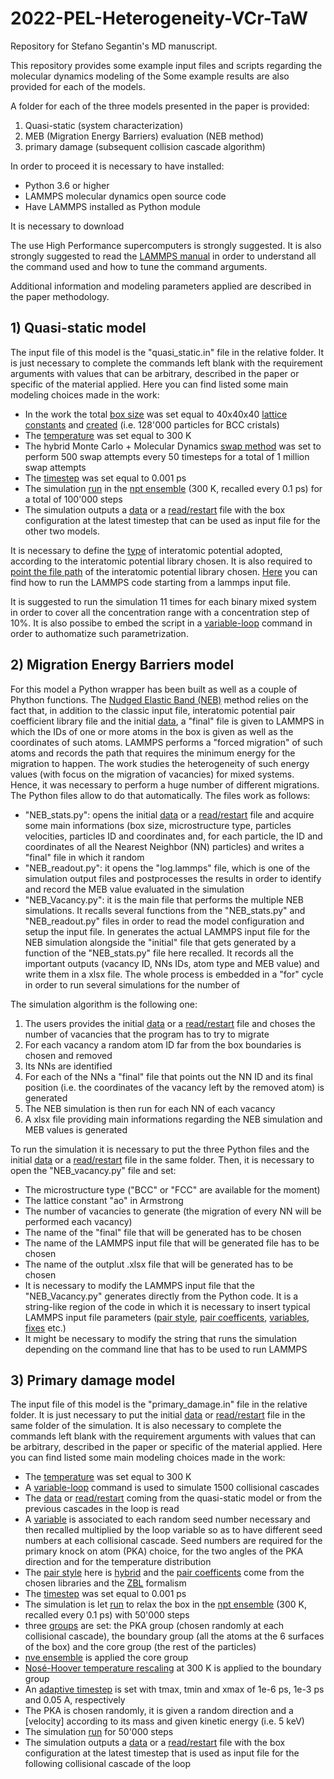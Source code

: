 # 2022-PEL-Heterogeneity-VCr-TaW
Repository for Stefano Segantin's MD manuscript.

This repository provides some example input files and scripts regarding the molecular dynamics modeling of the
Some example results are also provided for each of the models.

A folder for each of the three models presented in the paper is provided:
1) Quasi-static (system characterization)
2) MEB (Migration Energy Barriers) evaluation (NEB method)
3) primary damage (subsequent collision cascade algorithm)

In order to proceed it is necessary to have installed:
- Python 3.6 or higher
- LAMMPS molecular dynamics open source code
- Have LAMMPS installed as Python module

It is necessary to download 

The use High Performance supercomputers is strongly suggested.
It is also strongly suggested to read the [LAMMPS manual](https://docs.lammps.org/Intro.html) in order to understand all the command used and how to tune the command arguments.

Additional information and modeling parameters applied are described in the paper methodology.

## 1) Quasi-static model
The input file of this model is the "quasi_static.in" file in the relative folder. It is just necessary to complete the commands left blank with the requirement arguments with values that can be arbitrary, described in the paper or specific of the material applied. Here you can find listed some main modeling choices made in the work:
- In the work the total [box size](https://docs.lammps.org/region.html) was set equal to 40x40x40 [lattice constants](https://docs.lammps.org/lattice.html) and [created](https://docs.lammps.org/create_box.html) (i.e. 128'000 particles for BCC cristals)
- The [temperature](https://docs.lammps.org/velocity.html) was set equal to 300 K
- The hybrid Monte Carlo + Molecular Dynamics [swap method](https://docs.lammps.org/fix_atom_swap.html) was set to perform 500 swap attempts every 50 timesteps for a total of 1 million swap attempts
- The [timestep](https://docs.lammps.org/timestep.html) was set equal to 0.001 ps
- The simulation [run](https://docs.lammps.org/run.html) in the [npt ensemble](https://docs.lammps.org/fix_nh.html) (300 K, recalled every 0.1 ps) for a total of 100'000 steps
- The simulation outputs a [data](https://docs.lammps.org/write_data.html) or a [read/restart](https://docs.lammps.org/read_restart.html) file with the box configuration at the latest timestep that can be used as input file for the other two models.

It is necessary to define the [type](https://docs.lammps.org/pair_style.html) of interatomic potential adopted, according to the interatomic potential library chosen. It is also required to [point the file path](https://docs.lammps.org/pair_coeff.html) of the interatomic potential library chosen.
[Here](https://docs.lammps.org/Run_head.html) you can find how to run the LAMMPS code starting from a lammps input file.

It is suggested to run the simulation 11 times for each binary mixed system in order to cover all the concentration range with a concentration step of 10%.
It is also possibe to embed the script in a [variable-loop](https://docs.lammps.org/variable.html) command in order to authomatize such parametrization.

## 2) Migration Energy Barriers model
For this model a Python wrapper has been built as well as a couple of Phython functions. The [Nudged Elastic Band (NEB)](https://docs.lammps.org/fix_neb.html) method relies on the fact that, in addition to the classic input file, interatomic potential pair coefficient library file and the initial [data](https://docs.lammps.org/write_data.html), a "final" file is given to LAMMPS in which the IDs of one or more atoms in the box is given as well as the coordinates of such atoms. LAMMPS performs a "forced migration" of such atoms and records the path that requires the minimum energy for the migration to happen. The work studies the heterogeneity of such energy values (with focus on the migration of vacancies) for mixed systems. Hence, it was necessary to perform a huge number of different migrations. The Python files allow to do that automatically. The files work as follows:

- "NEB_stats.py": opens the initial [data](https://docs.lammps.org/write_data.html) or a [read/restart](https://docs.lammps.org/read_restart.html) file and acquire some main informations (box size, microstructure type, particles velocities, particles ID and coordinates and, for each particle, the ID and coordinates of all the Nearest Neighbor (NN) particles) and writes a "final" file in which it random
- "NEB_readout.py": it opens the "log.lammps" file, which is one of the simulation output files and postprocesses the results in order to identify and record the MEB value evaluated in the simulation
- "NEB_Vacancy.py": it is the main file that performs the multiple NEB simulations. It recalls several functions from the "NEB_stats.py" and "NEB_readout.py" files in order to read the model configuration and setup the input file. In generates the actual LAMMPS input file for the NEB simulation alongside the "initial" file that gets generated by a function of the "NEB_stats.py" file here recalled. It records all the important outputs (vacancy ID, NNs IDs, atom type and MEB value) and write them in a xlsx file. The whole process is embedded in a "for" cycle in order to run several simulations for the number of 

The simulation algorithm is the following one:
1) The users provides the initial [data](https://docs.lammps.org/write_data.html) or a [read/restart](https://docs.lammps.org/read_restart.html) file and choses the number of vacancies that the program has to try to migrate
2) For each vacancy a random atom ID far from the box boundaries is chosen and removed
3) Its NNs are identified
4) For each of the NNs a "final" file that points out the NN ID and its final position (i.e. the coordinates of the vacancy left by the removed atom) is generated
5) The NEB simulation is then run for each NN of each vacancy
6) A xlsx file providing main informations regarding the NEB simulation and MEB values is generated

To run the simulation it is necessary to put the three Python files and the initial [data](https://docs.lammps.org/write_data.html) or a [read/restart](https://docs.lammps.org/read_restart.html) file in the same folder. Then, it is necessary to open the "NEB_vacancy.py" file and set:
- The microstructure type ("BCC" or "FCC" are available for the moment)
- The lattice constant "ao" in Armstrong
- The number of vacancies to generate (the migration of every NN will be performed each vacancy)
- The name of the "final" file that will be generated has to be chosen
- The name of the LAMMPS input file that will be generated file has to be chosen
- The name of the outplut .xlsx file that will be generated has to be chosen
- It is necessary to modify the LAMMPS input file that the "NEB_Vacancy.py" generates directly from the Python code. It is a string-like region of the code in which it is necessary to insert typical LAMMPS input file parameters ([pair style](https://docs.lammps.org/pair_style.html), [pair coefficents](https://docs.lammps.org/pair_coeff.html), [variables](https://docs.lammps.org/variable.html), [fixes](https://docs.lammps.org/fixes.html) etc.)
- It might be necessary to modify the string that runs the simulation depending on the command line that has to be used to run LAMMPS

## 3) Primary damage model
The input file of this model is the "primary_damage.in" file in the relative folder. It is just necessary to put the initial [data](https://docs.lammps.org/write_data.html) or [read/restart](https://docs.lammps.org/read_restart.html) file in the same folder of the simulation. It is also necessary to complete the commands left blank with the requirement arguments with values that can be arbitrary, described in the paper or specific of the material applied. Here you can find listed some main modeling choices made in the work:
- The [temperature](https://docs.lammps.org/velocity.html) was set equal to 300 K
- A [variable-loop](https://docs.lammps.org/variable.html) command is used to simulate 1500 collisional cascades
- The [data](https://docs.lammps.org/write_data.html) or [read/restart](https://docs.lammps.org/read_restart.html) coming from the quasi-static model or from the previous cascades in the loop is read
- A [variable](https://docs.lammps.org/variable.html) is associated to each random seed number necessary and then recalled multiplied by the loop variable so as to have different seed numbers at each collisional cascade. Seed numbers are required for the primary knock on atom (PKA) choice, for the two angles of the PKA direction and for the temperature distribution
- The [pair style](https://docs.lammps.org/pair_style.html) here is [hybrid](https://docs.lammps.org/pair_hybrid.html) and the [pair coefficents](https://docs.lammps.org/pair_coeff.html) come from the chosen libraries and the [ZBL](https://docs.lammps.org/pair_zbl.html) formalism
- The [timestep](https://docs.lammps.org/timestep.html) was set equal to 0.001 ps
- The simulation is let [run](https://docs.lammps.org/run.html) to relax the box in the [npt ensemble](https://docs.lammps.org/fix_nh.html) (300 K, recalled every 0.1 ps) with 50'000 steps
- three [groups](https://docs.lammps.org/group.html) are set: the PKA group (chosen randomly at each collisional cascade), the boundary group (all the atoms at the 6 surfaces of the box) and the core group (the rest of the particles)
- [nve ensemble](https://docs.lammps.org/fix_nve.html) is applied the core group
- [Nosé-Hoover temperature rescaling](https://docs.lammps.org/fix_temp_rescale.html) at 300 K is applied to the boundary group 
- An [adaptive timestep](https://docs.lammps.org/fix_dt_reset.html) is set with tmax, tmin and xmax of 1e-6 ps, 1e-3 ps and 0.05 A, respectively
- The PKA is chosen randomly, it is given a random direction and a [velocity] according to its mass and given kinetic energy (i.e. 5 keV)
- The simulation [run](https://docs.lammps.org/run.html) for 50'000 steps
- The simulation outputs a [data](https://docs.lammps.org/write_data.html) or a [read/restart](https://docs.lammps.org/read_restart.html) file with the box configuration at the latest timestep that is used as input file for the following collisional cascade of the loop
